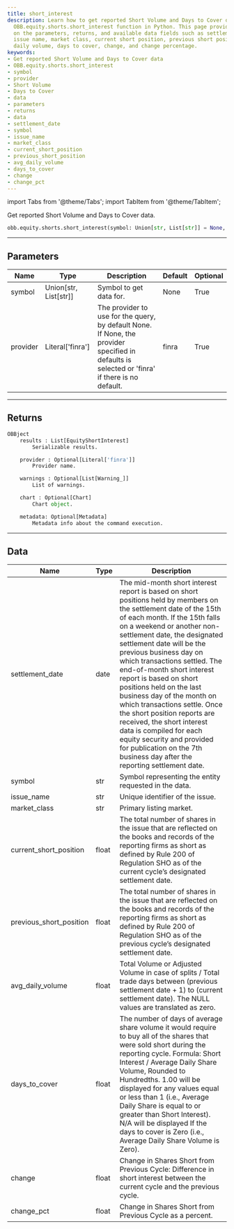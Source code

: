 ```yaml
---
title: short_interest
description: Learn how to get reported Short Volume and Days to Cover data using the
  OBB.equity.shorts.short_interest function in Python. This page provides information
  on the parameters, returns, and available data fields such as settlement date, symbol,
  issue name, market class, current short position, previous short position, average
  daily volume, days to cover, change, and change percentage.
keywords:
- Get reported Short Volume and Days to Cover data
- OBB.equity.shorts.short_interest
- symbol
- provider
- Short Volume
- Days to Cover
- data
- parameters
- returns
- data
- settlement_date
- symbol
- issue_name
- market_class
- current_short_position
- previous_short_position
- avg_daily_volume
- days_to_cover
- change
- change_pct
---
```



<!-- markdownlint-disable MD012 MD031 MD033 -->

import Tabs from '@theme/Tabs';
import TabItem from '@theme/TabItem';

Get reported Short Volume and Days to Cover data.

```python wordwrap
obb.equity.shorts.short_interest(symbol: Union[str, List[str]] = None, provider: Literal[str] = finra)
```

---

## Parameters

<Tabs>
<TabItem value="standard" label="Standard">

| Name | Type | Description | Default | Optional |
| ---- | ---- | ----------- | ------- | -------- |
| symbol | Union[str, List[str]] | Symbol to get data for. | None | True |
| provider | Literal['finra'] | The provider to use for the query, by default None. If None, the provider specified in defaults is selected or 'finra' if there is no default. | finra | True |
</TabItem>

</Tabs>

---

## Returns

```python wordwrap
OBBject
    results : List[EquityShortInterest]
        Serializable results.

    provider : Optional[Literal['finra']]
        Provider name.

    warnings : Optional[List[Warning_]]
        List of warnings.

    chart : Optional[Chart]
        Chart object.

    metadata: Optional[Metadata]
        Metadata info about the command execution.
```

---

## Data

<Tabs>
<TabItem value="standard" label="Standard">

| Name | Type | Description |
| ---- | ---- | ----------- |
| settlement_date | date | The mid-month short interest report is based on short positions held by members on the settlement date of the 15th of each month. If the 15th falls on a weekend or another non-settlement date, the designated settlement date will be the previous business day on which transactions settled. The end-of-month short interest report is based on short positions held on the last business day of the month on which transactions settle. Once the short position reports are received, the short interest data is compiled for each equity security and provided for publication on the 7th business day after the reporting settlement date. |
| symbol | str | Symbol representing the entity requested in the data. |
| issue_name | str | Unique identifier of the issue. |
| market_class | str | Primary listing market. |
| current_short_position | float | The total number of shares in the issue that are reflected on the books and records of the reporting firms as short as defined by Rule 200 of Regulation SHO as of the current cycle’s designated settlement date. |
| previous_short_position | float | The total number of shares in the issue that are reflected on the books and records of the reporting firms as short as defined by Rule 200 of Regulation SHO as of the previous cycle’s designated settlement date. |
| avg_daily_volume | float | Total Volume or Adjusted Volume in case of splits / Total trade days between (previous settlement date + 1) to (current settlement date). The NULL values are translated as zero. |
| days_to_cover | float | The number of days of average share volume it would require to buy all of the shares that were sold short during the reporting cycle. Formula: Short Interest / Average Daily Share Volume, Rounded to Hundredths. 1.00 will be displayed for any values equal or less than 1 (i.e., Average Daily Share is equal to or greater than Short Interest). N/A will be displayed If the days to cover is Zero (i.e., Average Daily Share Volume is Zero). |
| change | float | Change in Shares Short from Previous Cycle: Difference in short interest between the current cycle and the previous cycle. |
| change_pct | float | Change in Shares Short from Previous Cycle as a percent. |
</TabItem>

</Tabs>

